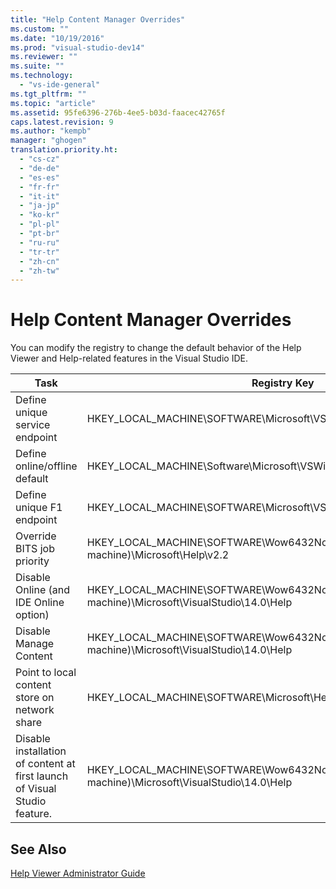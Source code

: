 ```yaml
---
title: "Help Content Manager Overrides"
ms.custom: ""
ms.date: "10/19/2016"
ms.prod: "visual-studio-dev14"
ms.reviewer: ""
ms.suite: ""
ms.technology: 
  - "vs-ide-general"
ms.tgt_pltfrm: ""
ms.topic: "article"
ms.assetid: 95fe6396-276b-4ee5-b03d-faacec42765f
caps.latest.revision: 9
ms.author: "kempb"
manager: "ghogen"
translation.priority.ht: 
  - "cs-cz"
  - "de-de"
  - "es-es"
  - "fr-fr"
  - "it-it"
  - "ja-jp"
  - "ko-kr"
  - "pl-pl"
  - "pt-br"
  - "ru-ru"
  - "tr-tr"
  - "zh-cn"
  - "zh-tw"
---
```

# Help Content Manager Overrides
You can modify the registry to change the default behavior of the Help Viewer and Help-related features in the Visual Studio IDE.  
  
|Task|Registry Key|Value and Definition|  
|----------|------------------|--------------------------|  
|Define unique service endpoint|HKEY_LOCAL_MACHINE\SOFTWARE\Microsoft\VSWinExpress\14.0\Help|NewContentAndUpdateService--*HTTPValueForTheServiceEndpoint*.|  
|Define online/offline default|HKEY_LOCAL_MACHINE\Software\Microsoft\VSWinExpress\14.0\help|UseOnlineHelp--Enter `0` to specify local Help, and enter `1` to specify online Help.|  
|Define unique F1 endpoint|HKEY_LOCAL_MACHINE\SOFTWARE\Microsoft\VSWinExpress\14.0\Help|OnlineBaseUrl--*HTTPValueForTheServiceEndpoint*|  
|Override BITS job priority|HKEY_LOCAL_MACHINE\SOFTWARE\Wow6432Node (on a 64-bit machine)\Microsoft\Help\v2.2|BITSPriority--Use one of the following values: **foreground**, **high**, **normal**, or **low**.|  
|Disable Online (and IDE Online option)|HKEY_LOCAL_MACHINE\SOFTWARE\Wow6432Node (on a 64-bit machine)\Microsoft\VisualStudio\14.0\Help|OnlineHelpPreferenceDisabled--Set to 1 to disable access of online Help content.|  
|Disable Manage Content|HKEY_LOCAL_MACHINE\SOFTWARE\Wow6432Node (on a 64-bit machine)\Microsoft\VisualStudio\14.0\Help|ContentManagementDisabled--Set to 1 to disable the **Manage Content** tab in Help Viewer.|  
|Point to local content store on network share|HKEY_LOCAL_MACHINE\SOFTWARE\Microsoft\Help\v2.2\Catalogs\VisualStudio11|LocationPath=”*ContentStoreNetworkShare*”|  
|Disable installation of content at first launch of Visual Studio feature.|HKEY_LOCAL_MACHINE\SOFTWARE\Wow6432Node (on a 64-bit machine)\Microsoft\VisualStudio\14.0\Help|DisableFirstRunHelpSelection--Set to 1 to disable help features that are configured the first time that Visual Studio starts.|  
  
## See Also  
 [Help Viewer Administrator Guide](../ide/help-viewer-administrator-guide.md)